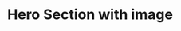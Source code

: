 ---
title: Hero Section with image
category: Marketing
paid: true
isActive: true
ltr: {"vue":{"vueCss":[],"vueTail":[]},"react":{"jsxCss":[],"jsxTail":[{"code":"import { useEffect, useState } from 'react'\n\nexport default () => {\n\n    const [state, setState] = useState(false)\n\n    // Replace javascript:void(0) paths with your paths\n    const navigation = [\n        { title: \"Features\", path: \"javascript:void(0)\" },\n        { title: \"Integrations\", path: \"javascript:void(0)\" },\n        { title: \"Customers\", path: \"javascript:void(0)\" },\n        { title: \"Pricing\", path: \"javascript:void(0)\" }\n    ]\n\n    useEffect(() => {\n        document.onclick = (e) => {\n            const target = e.target;\n            if (!target.closest(\".menu-btn\")) setState(false);\n        };\n    }, [])\n\n\n    const Brand = () => (\n        <div className=\"flex items-center justify-between py-5 md:block\">\n            <a href=\"javascript:void(0)\">\n                <img\n                    src=\"https://www.floatui.com/logo.svg\"\n                    width={120}\n                    height={50}\n                    alt=\"Float UI logo\"\n                />\n            </a>\n            <div className=\"md:hidden\">\n                <button className=\"menu-btn text-gray-500 hover:text-gray-800\"\n                    onClick={() => setState(!state)}\n                >\n                    {\n                        state ? (\n                            <svg xmlns=\"http://www.w3.org/2000/svg\" className=\"h-6 w-6\" viewBox=\"0 0 20 20\" fill=\"currentColor\">\n                                <path fillRule=\"evenodd\" d=\"M4.293 4.293a1 1 0 011.414 0L10 8.586l4.293-4.293a1 1 0 111.414 1.414L11.414 10l4.293 4.293a1 1 0 01-1.414 1.414L10 11.414l-4.293 4.293a1 1 0 01-1.414-1.414L8.586 10 4.293 5.707a1 1 0 010-1.414z\" clipRule=\"evenodd\" />\n                            </svg>\n                        ) : (\n                            <svg xmlns=\"http://www.w3.org/2000/svg\" fill=\"none\" viewBox=\"0 0 24 24\" strokeWidth={1.5} stroke=\"currentColor\" className=\"w-6 h-6\">\n                                <path strokeLinecap=\"round\" strokeLinejoin=\"round\" d=\"M3.75 6.75h16.5M3.75 12h16.5m-16.5 5.25h16.5\" />\n                            </svg>\n                        )\n                    }\n                </button>\n            </div>\n        </div>\n    )\n\n    return (\n        <div className='relative'>\n            <div className='absolute inset-0 blur-xl h-[580px]' style={{ background: \"linear-gradient(143.6deg, rgba(192, 132, 252, 0) 20.79%, rgba(232, 121, 249, 0.26) 40.92%, rgba(204, 171, 238, 0) 70.35%)\" }}></div>\n            <div className='relative'>\n                <header>\n                    <div className={`md:hidden ${state ? \"mx-2 pb-5\" : \"hidden\"}`}>\n                        <Brand />\n                    </div>\n                    <nav className={`pb-5 md:text-sm ${state ? \"absolute top-0 inset-x-0 bg-white shadow-lg rounded-xl border mx-2 mt-2 md:shadow-none md:border-none md:mx-0 md:mt-0 md:relative md:bg-transparent\" : \"\"}`}>\n                        <div className=\"gap-x-14 items-center max-w-screen-xl mx-auto px-4 md:flex md:px-8\">\n                            <Brand />\n                            <div className={`flex-1 items-center mt-8 md:mt-0 md:flex ${state ? 'block' : 'hidden'} `}>\n                                <ul className=\"flex-1 justify-center items-center space-y-6 md:flex md:space-x-6 md:space-y-0\">\n                                    {\n                                        navigation.map((item, idx) => {\n                                            return (\n                                                <li key={idx} className=\"text-gray-700 hover:text-gray-900\">\n                                                    <a href={item.path} className=\"block\">\n                                                        {item.title}\n                                                    </a>\n                                                </li>\n                                            )\n                                        })\n                                    }\n                                </ul>\n                                <div className=\"items-center justify-end mt-6 space-y-6 md:flex md:mt-0\">\n                                    <a href=\"javascript:void(0)\" className=\"flex items-center justify-center gap-x-1 py-2 px-4 text-white font-medium bg-gray-800 hover:bg-gray-700 active:bg-gray-900 rounded-full md:inline-flex\">\n                                        Sign in\n                                        <svg xmlns=\"http://www.w3.org/2000/svg\" viewBox=\"0 0 20 20\" fill=\"currentColor\" className=\"w-5 h-5\">\n                                            <path fillRule=\"evenodd\" d=\"M7.21 14.77a.75.75 0 01.02-1.06L11.168 10 7.23 6.29a.75.75 0 111.04-1.08l4.5 4.25a.75.75 0 010 1.08l-4.5 4.25a.75.75 0 01-1.06-.02z\" clipRule=\"evenodd\" />\n                                        </svg>\n                                    </a>\n                                </div>\n                            </div>\n                        </div>\n                    </nav>\n                </header>\n                <section>\n                    <div className=\"max-w-screen-xl mx-auto px-4 py-28 gap-12 text-gray-600 overflow-hidden md:px-8 md:flex\">\n                        <div className='flex-none space-y-5 max-w-xl'>\n                            <a href=\"javascript:void(0)\" className='inline-flex gap-x-6 items-center rounded-full p-1 pr-6 border text-sm font-medium duration-150 hover:bg-white'>\n                                <span className='inline-block rounded-full px-3 py-1 bg-indigo-600 text-white'>\n                                    News\n                                </span>\n                                <p className='flex items-center'>\n                                    Read the launch post from here\n                                    <svg xmlns=\"http://www.w3.org/2000/svg\" viewBox=\"0 0 20 20\" fill=\"currentColor\" className=\"w-5 h-5\">\n                                        <path fillRule=\"evenodd\" d=\"M7.21 14.77a.75.75 0 01.02-1.06L11.168 10 7.23 6.29a.75.75 0 111.04-1.08l4.5 4.25a.75.75 0 010 1.08l-4.5 4.25a.75.75 0 01-1.06-.02z\" clipRule=\"evenodd\" />\n                                    </svg>\n                                </p>\n                            </a>\n                            <h1 className=\"text-4xl text-gray-800 font-extrabold sm:text-5xl\">\n                                Build your SaaS exactly how you want\n                            </h1>\n                            <p>\n                                Sed ut perspiciatis unde omnis iste natus voluptatem accusantium doloremque laudantium, totam rem aperiam, eaque ipsa quae.\n                            </p>\n                            <div className='flex items-center gap-x-3 sm:text-sm'>\n                                <a href=\"javascript:void(0)\" className=\"flex items-center justify-center gap-x-1 py-2 px-4 text-white font-medium bg-gray-800 duration-150 hover:bg-gray-700 active:bg-gray-900 rounded-full md:inline-flex\">\n                                    Get started\n                                    <svg xmlns=\"http://www.w3.org/2000/svg\" viewBox=\"0 0 20 20\" fill=\"currentColor\" className=\"w-5 h-5\">\n                                        <path fillRule=\"evenodd\" d=\"M7.21 14.77a.75.75 0 01.02-1.06L11.168 10 7.23 6.29a.75.75 0 111.04-1.08l4.5 4.25a.75.75 0 010 1.08l-4.5 4.25a.75.75 0 01-1.06-.02z\" clipRule=\"evenodd\" />\n                                    </svg>\n                                </a>\n                                <a href=\"javascript:void(0)\" className=\"flex items-center justify-center gap-x-1 py-2 px-4 text-gray-700 hover:text-gray-900 font-medium duration-150 md:inline-flex\">\n                                    Contact sales\n                                    <svg xmlns=\"http://www.w3.org/2000/svg\" viewBox=\"0 0 20 20\" fill=\"currentColor\" className=\"w-5 h-5\">\n                                        <path fillRule=\"evenodd\" d=\"M7.21 14.77a.75.75 0 01.02-1.06L11.168 10 7.23 6.29a.75.75 0 111.04-1.08l4.5 4.25a.75.75 0 010 1.08l-4.5 4.25a.75.75 0 01-1.06-.02z\" clipRule=\"evenodd\" />\n                                    </svg>\n                                </a>\n                            </div>\n                        </div>\n                        <div className='flex-1 hidden md:block'>\n                            {/* Replace with your image */}\n                            <img src=\"https://res.cloudinary.com/floatui/image/upload/c_pad,b_auto:predominant,fl_preserve_transparency/v1669333920/undraw_progressive_app_m-9-ms_oftfv5.jpg\" className=\"max-w-xl\" />\n                        </div>\n                    </div>\n                </section>\n            </div>\n        </div>\n    )\n}","label":"App.jsx"}]},"preview":"function App() {\n  const [state, setState] = useState(false); // Replace javascript:void(0) paths with your paths\n\n  const navigation = [{\n    title: \"Features\",\n    path: \"javascript:void(0)\"\n  }, {\n    title: \"Integrations\",\n    path: \"javascript:void(0)\"\n  }, {\n    title: \"Customers\",\n    path: \"javascript:void(0)\"\n  }, {\n    title: \"Pricing\",\n    path: \"javascript:void(0)\"\n  }];\n  useEffect(() => {\n    document.onclick = e => {\n      const target = e.target;\n      if (!target.closest(\".menu-btn\")) setState(false);\n    };\n  }, []);\n\n  const Brand = () => /*#__PURE__*/React.createElement(\"div\", {\n    className: \"flex items-center justify-between py-5 md:block\"\n  }, /*#__PURE__*/React.createElement(\"a\", {\n    href: \"javascript:void(0)\"\n  }, /*#__PURE__*/React.createElement(\"img\", {\n    src: \"https://www.floatui.com/logo.svg\",\n    width: 120,\n    height: 50,\n    alt: \"Float UI logo\"\n  })), /*#__PURE__*/React.createElement(\"div\", {\n    className: \"md:hidden\"\n  }, /*#__PURE__*/React.createElement(\"button\", {\n    className: \"menu-btn text-gray-500 hover:text-gray-800\",\n    onClick: () => setState(!state)\n  }, state ? /*#__PURE__*/React.createElement(\"svg\", {\n    xmlns: \"http://www.w3.org/2000/svg\",\n    className: \"h-6 w-6\",\n    viewBox: \"0 0 20 20\",\n    fill: \"currentColor\"\n  }, /*#__PURE__*/React.createElement(\"path\", {\n    fillRule: \"evenodd\",\n    d: \"M4.293 4.293a1 1 0 011.414 0L10 8.586l4.293-4.293a1 1 0 111.414 1.414L11.414 10l4.293 4.293a1 1 0 01-1.414 1.414L10 11.414l-4.293 4.293a1 1 0 01-1.414-1.414L8.586 10 4.293 5.707a1 1 0 010-1.414z\",\n    clipRule: \"evenodd\"\n  })) : /*#__PURE__*/React.createElement(\"svg\", {\n    xmlns: \"http://www.w3.org/2000/svg\",\n    fill: \"none\",\n    viewBox: \"0 0 24 24\",\n    strokeWidth: 1.5,\n    stroke: \"currentColor\",\n    className: \"w-6 h-6\"\n  }, /*#__PURE__*/React.createElement(\"path\", {\n    strokeLinecap: \"round\",\n    strokeLinejoin: \"round\",\n    d: \"M3.75 6.75h16.5M3.75 12h16.5m-16.5 5.25h16.5\"\n  })))));\n\n  return /*#__PURE__*/React.createElement(\"div\", {\n    className: \"relative\"\n  }, /*#__PURE__*/React.createElement(\"div\", {\n    className: \"absolute inset-0 blur-xl h-[580px]\",\n    style: {\n      background: \"linear-gradient(143.6deg, rgba(192, 132, 252, 0) 20.79%, rgba(232, 121, 249, 0.26) 40.92%, rgba(204, 171, 238, 0) 70.35%)\"\n    }\n  }), /*#__PURE__*/React.createElement(\"div\", {\n    className: \"relative\"\n  }, /*#__PURE__*/React.createElement(\"header\", null, /*#__PURE__*/React.createElement(\"div\", {\n    className: `md:hidden ${state ? \"mx-2 pb-5\" : \"hidden\"}`\n  }, /*#__PURE__*/React.createElement(Brand, null)), /*#__PURE__*/React.createElement(\"nav\", {\n    className: `pb-5 md:text-sm ${state ? \"absolute top-0 inset-x-0 bg-white shadow-lg rounded-xl border mx-2 mt-2 md:shadow-none md:border-none md:mx-0 md:mt-0 md:relative md:bg-transparent\" : \"\"}`\n  }, /*#__PURE__*/React.createElement(\"div\", {\n    className: \"gap-x-14 items-center max-w-screen-xl mx-auto px-4 md:flex md:px-8\"\n  }, /*#__PURE__*/React.createElement(Brand, null), /*#__PURE__*/React.createElement(\"div\", {\n    className: `flex-1 items-center mt-8 md:mt-0 md:flex ${state ? 'block' : 'hidden'} `\n  }, /*#__PURE__*/React.createElement(\"ul\", {\n    className: \"flex-1 justify-center items-center space-y-6 md:flex md:space-x-6 md:space-y-0\"\n  }, navigation.map((item, idx) => {\n    return /*#__PURE__*/React.createElement(\"li\", {\n      key: idx,\n      className: \"text-gray-700 hover:text-gray-900\"\n    }, /*#__PURE__*/React.createElement(\"a\", {\n      href: item.path,\n      className: \"block\"\n    }, item.title));\n  })), /*#__PURE__*/React.createElement(\"div\", {\n    className: \"items-center justify-end mt-6 space-y-6 md:flex md:mt-0\"\n  }, /*#__PURE__*/React.createElement(\"a\", {\n    href: \"javascript:void(0)\",\n    className: \"flex items-center justify-center gap-x-1 py-2 px-4 text-white font-medium bg-gray-800 hover:bg-gray-700 active:bg-gray-900 rounded-full md:inline-flex\"\n  }, \"Sign in\", /*#__PURE__*/React.createElement(\"svg\", {\n    xmlns: \"http://www.w3.org/2000/svg\",\n    viewBox: \"0 0 20 20\",\n    fill: \"currentColor\",\n    className: \"w-5 h-5\"\n  }, /*#__PURE__*/React.createElement(\"path\", {\n    fillRule: \"evenodd\",\n    d: \"M7.21 14.77a.75.75 0 01.02-1.06L11.168 10 7.23 6.29a.75.75 0 111.04-1.08l4.5 4.25a.75.75 0 010 1.08l-4.5 4.25a.75.75 0 01-1.06-.02z\",\n    clipRule: \"evenodd\"\n  })))))))), /*#__PURE__*/React.createElement(\"section\", null, /*#__PURE__*/React.createElement(\"div\", {\n    className: \"max-w-screen-xl mx-auto px-4 py-28 gap-12 text-gray-600 overflow-hidden md:px-8 md:flex\"\n  }, /*#__PURE__*/React.createElement(\"div\", {\n    className: \"flex-none space-y-5 max-w-xl\"\n  }, /*#__PURE__*/React.createElement(\"a\", {\n    href: \"javascript:void(0)\",\n    className: \"inline-flex gap-x-6 items-center rounded-full p-1 pr-6 border text-sm font-medium duration-150 hover:bg-white\"\n  }, /*#__PURE__*/React.createElement(\"span\", {\n    className: \"inline-block rounded-full px-3 py-1 bg-indigo-600 text-white\"\n  }, \"News\"), /*#__PURE__*/React.createElement(\"p\", {\n    className: \"flex items-center\"\n  }, \"Read the launch post from here\", /*#__PURE__*/React.createElement(\"svg\", {\n    xmlns: \"http://www.w3.org/2000/svg\",\n    viewBox: \"0 0 20 20\",\n    fill: \"currentColor\",\n    className: \"w-5 h-5\"\n  }, /*#__PURE__*/React.createElement(\"path\", {\n    fillRule: \"evenodd\",\n    d: \"M7.21 14.77a.75.75 0 01.02-1.06L11.168 10 7.23 6.29a.75.75 0 111.04-1.08l4.5 4.25a.75.75 0 010 1.08l-4.5 4.25a.75.75 0 01-1.06-.02z\",\n    clipRule: \"evenodd\"\n  })))), /*#__PURE__*/React.createElement(\"h1\", {\n    className: \"text-4xl text-gray-800 font-extrabold sm:text-5xl\"\n  }, \"Build your SaaS exactly how you want\"), /*#__PURE__*/React.createElement(\"p\", null, \"Sed ut perspiciatis unde omnis iste natus voluptatem accusantium doloremque laudantium, totam rem aperiam, eaque ipsa quae.\"), /*#__PURE__*/React.createElement(\"div\", {\n    className: \"flex items-center gap-x-3 sm:text-sm\"\n  }, /*#__PURE__*/React.createElement(\"a\", {\n    href: \"javascript:void(0)\",\n    className: \"flex items-center justify-center gap-x-1 py-2 px-4 text-white font-medium bg-gray-800 duration-150 hover:bg-gray-700 active:bg-gray-900 rounded-full md:inline-flex\"\n  }, \"Get started\", /*#__PURE__*/React.createElement(\"svg\", {\n    xmlns: \"http://www.w3.org/2000/svg\",\n    viewBox: \"0 0 20 20\",\n    fill: \"currentColor\",\n    className: \"w-5 h-5\"\n  }, /*#__PURE__*/React.createElement(\"path\", {\n    fillRule: \"evenodd\",\n    d: \"M7.21 14.77a.75.75 0 01.02-1.06L11.168 10 7.23 6.29a.75.75 0 111.04-1.08l4.5 4.25a.75.75 0 010 1.08l-4.5 4.25a.75.75 0 01-1.06-.02z\",\n    clipRule: \"evenodd\"\n  }))), /*#__PURE__*/React.createElement(\"a\", {\n    href: \"javascript:void(0)\",\n    className: \"flex items-center justify-center gap-x-1 py-2 px-4 text-gray-700 hover:text-gray-900 font-medium duration-150 md:inline-flex\"\n  }, \"Contact sales\", /*#__PURE__*/React.createElement(\"svg\", {\n    xmlns: \"http://www.w3.org/2000/svg\",\n    viewBox: \"0 0 20 20\",\n    fill: \"currentColor\",\n    className: \"w-5 h-5\"\n  }, /*#__PURE__*/React.createElement(\"path\", {\n    fillRule: \"evenodd\",\n    d: \"M7.21 14.77a.75.75 0 01.02-1.06L11.168 10 7.23 6.29a.75.75 0 111.04-1.08l4.5 4.25a.75.75 0 010 1.08l-4.5 4.25a.75.75 0 01-1.06-.02z\",\n    clipRule: \"evenodd\"\n  }))))), /*#__PURE__*/React.createElement(\"div\", {\n    className: \"flex-1 hidden md:block\"\n  }, /*#__PURE__*/React.createElement(\"img\", {\n    src: \"https://res.cloudinary.com/floatui/image/upload/c_pad,b_auto:predominant,fl_preserve_transparency/v1669333920/undraw_progressive_app_m-9-ms_oftfv5.jpg\",\n    className: \"max-w-xl\"\n  }))))));\n}"}
rtl: {"vue":{"vueTail":[],"vueCss":[]},"react":{"jsxCss":[],"jsxTail":[{"label":"App.jsx","code":"import { useEffect, useState } from 'react'\n\nexport default () => {\n\n    const [state, setState] = useState(false)\n\n    // Replace javascript:void(0) paths with your paths\n    const navigation = [\n        { title: \"المميزات\", path: \"javascript:void(0)\" },\n        { title: \"التكاملات\", path: \"javascript:void(0)\" },\n        { title: \"العملاء\", path: \"javascript:void(0)\" },\n        { title: \"التسعير\", path: \"javascript:void(0)\" }\n    ]\n\n    useEffect(() => {\n        document.onclick = (e) => {\n            const target = e.target;\n            if (!target.closest(\".menu-btn\")) setState(false);\n        };\n    }, [])\n\n\n    const Brand = () => (\n        <div className=\"flex items-center justify-between py-5 md:block\">\n            <a href=\"javascript:void(0)\">\n                <img\n                    src=\"https://www.floatui.com/logo.svg\"\n                    width={120}\n                    height={50}\n                    alt=\"Float UI logo\"\n                />\n            </a>\n            <div className=\"md:hidden\">\n                <button className=\"menu-btn text-gray-500 hover:text-gray-800\"\n                    onClick={() => setState(!state)}\n                >\n                    {\n                        state ? (\n                            <svg xmlns=\"http://www.w3.org/2000/svg\" className=\"h-6 w-6\" viewBox=\"0 0 20 20\" fill=\"currentColor\">\n                                <path fillRule=\"evenodd\" d=\"M4.293 4.293a1 1 0 011.414 0L10 8.586l4.293-4.293a1 1 0 111.414 1.414L11.414 10l4.293 4.293a1 1 0 01-1.414 1.414L10 11.414l-4.293 4.293a1 1 0 01-1.414-1.414L8.586 10 4.293 5.707a1 1 0 010-1.414z\" clipRule=\"evenodd\" />\n                            </svg>\n                        ) : (\n                            <svg xmlns=\"http://www.w3.org/2000/svg\" fill=\"none\" viewBox=\"0 0 24 24\" strokeWidth={1.5} stroke=\"currentColor\" className=\"w-6 h-6\">\n                                <path strokeLinecap=\"round\" strokeLinejoin=\"round\" d=\"M3.75 6.75h16.5M3.75 12h16.5m-16.5 5.25h16.5\" />\n                            </svg>\n                        )\n                    }\n                </button>\n            </div>\n        </div>\n    )\n\n    return (\n        <div className='relative'>\n            <div className='absolute inset-0 blur-xl h-[580px]' style={{ background: \"linear-gradient(143.6deg, rgba(192, 132, 252, 0) 20.79%, rgba(232, 121, 249, 0.26) 40.92%, rgba(204, 171, 238, 0) 70.35%)\" }}></div>\n            <div className='relative'>\n                <header>\n                    <div className={`md:hidden ${state ? \"mx-2 pb-5\" : \"hidden\"}`}>\n                        <Brand />\n                    </div>\n                    <nav className={`pb-5 md:text-sm ${state ? \"absolute top-0 inset-x-0 bg-white shadow-lg rounded-xl border mx-2 mt-2 md:shadow-none md:border-none md:mx-0 md:mt-0 md:relative md:bg-transparent\" : \"\"}`}>\n                        <div className=\"gap-x-14 items-center max-w-screen-xl mx-auto px-4 md:flex md:px-8\">\n                            <Brand />\n                            <div className={`flex-1 items-center mt-8 md:mt-0 md:flex ${state ? 'block' : 'hidden'} `}>\n                                <ul className=\"flex-1 justify-center items-center space-y-6 md:flex md:space-x-6 md:space-x-reverse md:space-y-0\">\n                                    {\n                                        navigation.map((item, idx) => {\n                                            return (\n                                                <li key={idx} className=\"text-gray-700 hover:text-gray-900\">\n                                                    <a href={item.path} className=\"block\">\n                                                        {item.title}\n                                                    </a>\n                                                </li>\n                                            )\n                                        })\n                                    }\n                                </ul>\n                                <div className=\"items-center justify-end mt-6 space-y-6 md:flex md:mt-0\">\n                                    <a href=\"javascript:void(0)\" className=\"flex items-center justify-center gap-x-1 py-2 px-4 text-white font-medium bg-gray-800 hover:bg-gray-700 active:bg-gray-900 rounded-full md:inline-flex\">\n                                        تسجيل دخول\n                                        <svg xmlns=\"http://www.w3.org/2000/svg\" viewBox=\"0 0 20 20\" fill=\"currentColor\" className=\"w-5 h-5\">\n                                            <path fillRule=\"evenodd\" d=\"M12.79 5.23a.75.75 0 01-.02 1.06L8.832 10l3.938 3.71a.75.75 0 11-1.04 1.08l-4.5-4.25a.75.75 0 010-1.08l4.5-4.25a.75.75 0 011.06.02z\" clipRule=\"evenodd\" />\n                                        </svg>\n                                    </a>\n                                </div>\n                            </div>\n                        </div>\n                    </nav>\n                </header>\n                <section>\n                    <div className=\"max-w-screen-xl mx-auto px-4 py-28 gap-12 text-gray-600 overflow-hidden md:px-8 md:flex\">\n                        <div className='flex-none space-y-5 max-w-xl'>\n                            <a href=\"javascript:void(0)\" className='inline-flex gap-x-6 items-center rounded-full p-1 pl-6 border text-sm font-medium duration-150 hover:bg-white'>\n                                <span className='inline-block rounded-full px-3 py-1 bg-indigo-600 text-white'>\n                                    أخبار\n                                </span>\n                                <p className='flex items-center'>\n                                    اقرأ منشور الإطلاق من هنا\n                                    <svg xmlns=\"http://www.w3.org/2000/svg\" viewBox=\"0 0 20 20\" fill=\"currentColor\" className=\"w-5 h-5\">\n                                        <path fillRule=\"evenodd\" d=\"M12.79 5.23a.75.75 0 01-.02 1.06L8.832 10l3.938 3.71a.75.75 0 11-1.04 1.08l-4.5-4.25a.75.75 0 010-1.08l4.5-4.25a.75.75 0 011.06.02z\" clipRule=\"evenodd\" />\n                                    </svg>\n                                </p>\n                            </a>\n                            <h1 className=\"text-4xl text-gray-800 font-extrabold sm:text-5xl\">\n                                قم ببناء SaaS الخاص بك بالطريقة التي تريدها بالضبط\n                            </h1>\n                            <p>\n                                ولكن لكي ترى من أين يولد كل هذا ممن يتهمون اللذة والحمد بالألم ، سأفتح الأمر برمته ، وهذه الأشياء بالذات.\n                            </p>\n                            <div className='flex items-center gap-x-3 sm:text-sm'>\n                                <a href=\"javascript:void(0)\" className=\"flex items-center justify-center gap-x-1 py-2 px-4 text-white font-medium bg-gray-800 duration-150 hover:bg-gray-700 active:bg-gray-900 rounded-full md:inline-flex\">\n                                    دعنا نبدء\n                                    <svg xmlns=\"http://www.w3.org/2000/svg\" viewBox=\"0 0 20 20\" fill=\"currentColor\" className=\"w-5 h-5\">\n                                        <path fillRule=\"evenodd\" d=\"M12.79 5.23a.75.75 0 01-.02 1.06L8.832 10l3.938 3.71a.75.75 0 11-1.04 1.08l-4.5-4.25a.75.75 0 010-1.08l4.5-4.25a.75.75 0 011.06.02z\" clipRule=\"evenodd\" />\n                                    </svg>\n                                </a>\n                                <a href=\"javascript:void(0)\" className=\"flex items-center justify-center gap-x-1 py-2 px-4 text-gray-700 hover:text-gray-900 font-medium duration-150 md:inline-flex\">\n                                    مبيعات الاتصال\n                                    <svg xmlns=\"http://www.w3.org/2000/svg\" viewBox=\"0 0 20 20\" fill=\"currentColor\" className=\"w-5 h-5\">\n                                        <path fillRule=\"evenodd\" d=\"M12.79 5.23a.75.75 0 01-.02 1.06L8.832 10l3.938 3.71a.75.75 0 11-1.04 1.08l-4.5-4.25a.75.75 0 010-1.08l4.5-4.25a.75.75 0 011.06.02z\" clipRule=\"evenodd\" />\n                                    </svg>\n                                </a>\n                            </div>\n                        </div>\n                        <div className='flex-1 hidden md:block'>\n                            {/* Replace with your image */}\n                            <img src=\"https://res.cloudinary.com/floatui/image/upload/c_pad,b_auto:predominant,fl_preserve_transparency/v1669333920/undraw_progressive_app_m-9-ms_oftfv5.jpg\" className=\"max-w-xl\" />\n                        </div>\n                    </div>\n                </section>\n            </div>\n        </div>\n    )\n}"}]},"preview":"function App() {\n  const [state, setState] = useState(false); // Replace javascript:void(0) paths with your paths\n\n  const navigation = [{\n    title: \"المميزات\",\n    path: \"javascript:void(0)\"\n  }, {\n    title: \"التكاملات\",\n    path: \"javascript:void(0)\"\n  }, {\n    title: \"العملاء\",\n    path: \"javascript:void(0)\"\n  }, {\n    title: \"التسعير\",\n    path: \"javascript:void(0)\"\n  }];\n  useEffect(() => {\n    document.onclick = e => {\n      const target = e.target;\n      if (!target.closest(\".menu-btn\")) setState(false);\n    };\n  }, []);\n\n  const Brand = () => /*#__PURE__*/React.createElement(\"div\", {\n    className: \"flex items-center justify-between py-5 md:block\"\n  }, /*#__PURE__*/React.createElement(\"a\", {\n    href: \"javascript:void(0)\"\n  }, /*#__PURE__*/React.createElement(\"img\", {\n    src: \"https://www.floatui.com/logo.svg\",\n    width: 120,\n    height: 50,\n    alt: \"Float UI logo\"\n  })), /*#__PURE__*/React.createElement(\"div\", {\n    className: \"md:hidden\"\n  }, /*#__PURE__*/React.createElement(\"button\", {\n    className: \"menu-btn text-gray-500 hover:text-gray-800\",\n    onClick: () => setState(!state)\n  }, state ? /*#__PURE__*/React.createElement(\"svg\", {\n    xmlns: \"http://www.w3.org/2000/svg\",\n    className: \"h-6 w-6\",\n    viewBox: \"0 0 20 20\",\n    fill: \"currentColor\"\n  }, /*#__PURE__*/React.createElement(\"path\", {\n    fillRule: \"evenodd\",\n    d: \"M4.293 4.293a1 1 0 011.414 0L10 8.586l4.293-4.293a1 1 0 111.414 1.414L11.414 10l4.293 4.293a1 1 0 01-1.414 1.414L10 11.414l-4.293 4.293a1 1 0 01-1.414-1.414L8.586 10 4.293 5.707a1 1 0 010-1.414z\",\n    clipRule: \"evenodd\"\n  })) : /*#__PURE__*/React.createElement(\"svg\", {\n    xmlns: \"http://www.w3.org/2000/svg\",\n    fill: \"none\",\n    viewBox: \"0 0 24 24\",\n    strokeWidth: 1.5,\n    stroke: \"currentColor\",\n    className: \"w-6 h-6\"\n  }, /*#__PURE__*/React.createElement(\"path\", {\n    strokeLinecap: \"round\",\n    strokeLinejoin: \"round\",\n    d: \"M3.75 6.75h16.5M3.75 12h16.5m-16.5 5.25h16.5\"\n  })))));\n\n  return /*#__PURE__*/React.createElement(\"div\", {\n    className: \"relative\"\n  }, /*#__PURE__*/React.createElement(\"div\", {\n    className: \"absolute inset-0 blur-xl h-[580px]\",\n    style: {\n      background: \"linear-gradient(143.6deg, rgba(192, 132, 252, 0) 20.79%, rgba(232, 121, 249, 0.26) 40.92%, rgba(204, 171, 238, 0) 70.35%)\"\n    }\n  }), /*#__PURE__*/React.createElement(\"div\", {\n    className: \"relative\"\n  }, /*#__PURE__*/React.createElement(\"header\", null, /*#__PURE__*/React.createElement(\"div\", {\n    className: `md:hidden ${state ? \"mx-2 pb-5\" : \"hidden\"}`\n  }, /*#__PURE__*/React.createElement(Brand, null)), /*#__PURE__*/React.createElement(\"nav\", {\n    className: `pb-5 md:text-sm ${state ? \"absolute top-0 inset-x-0 bg-white shadow-lg rounded-xl border mx-2 mt-2 md:shadow-none md:border-none md:mx-0 md:mt-0 md:relative md:bg-transparent\" : \"\"}`\n  }, /*#__PURE__*/React.createElement(\"div\", {\n    className: \"gap-x-14 items-center max-w-screen-xl mx-auto px-4 md:flex md:px-8\"\n  }, /*#__PURE__*/React.createElement(Brand, null), /*#__PURE__*/React.createElement(\"div\", {\n    className: `flex-1 items-center mt-8 md:mt-0 md:flex ${state ? 'block' : 'hidden'} `\n  }, /*#__PURE__*/React.createElement(\"ul\", {\n    className: \"flex-1 justify-center items-center space-y-6 md:flex md:space-x-6 md:space-x-reverse md:space-y-0\"\n  }, navigation.map((item, idx) => {\n    return /*#__PURE__*/React.createElement(\"li\", {\n      key: idx,\n      className: \"text-gray-700 hover:text-gray-900\"\n    }, /*#__PURE__*/React.createElement(\"a\", {\n      href: item.path,\n      className: \"block\"\n    }, item.title));\n  })), /*#__PURE__*/React.createElement(\"div\", {\n    className: \"items-center justify-end mt-6 space-y-6 md:flex md:mt-0\"\n  }, /*#__PURE__*/React.createElement(\"a\", {\n    href: \"javascript:void(0)\",\n    className: \"flex items-center justify-center gap-x-1 py-2 px-4 text-white font-medium bg-gray-800 hover:bg-gray-700 active:bg-gray-900 rounded-full md:inline-flex\"\n  }, \"\\u062A\\u0633\\u062C\\u064A\\u0644 \\u062F\\u062E\\u0648\\u0644\", /*#__PURE__*/React.createElement(\"svg\", {\n    xmlns: \"http://www.w3.org/2000/svg\",\n    viewBox: \"0 0 20 20\",\n    fill: \"currentColor\",\n    className: \"w-5 h-5\"\n  }, /*#__PURE__*/React.createElement(\"path\", {\n    fillRule: \"evenodd\",\n    d: \"M12.79 5.23a.75.75 0 01-.02 1.06L8.832 10l3.938 3.71a.75.75 0 11-1.04 1.08l-4.5-4.25a.75.75 0 010-1.08l4.5-4.25a.75.75 0 011.06.02z\",\n    clipRule: \"evenodd\"\n  })))))))), /*#__PURE__*/React.createElement(\"section\", null, /*#__PURE__*/React.createElement(\"div\", {\n    className: \"max-w-screen-xl mx-auto px-4 py-28 gap-12 text-gray-600 overflow-hidden md:px-8 md:flex\"\n  }, /*#__PURE__*/React.createElement(\"div\", {\n    className: \"flex-none space-y-5 max-w-xl\"\n  }, /*#__PURE__*/React.createElement(\"a\", {\n    href: \"javascript:void(0)\",\n    className: \"inline-flex gap-x-6 items-center rounded-full p-1 pl-6 border text-sm font-medium duration-150 hover:bg-white\"\n  }, /*#__PURE__*/React.createElement(\"span\", {\n    className: \"inline-block rounded-full px-3 py-1 bg-indigo-600 text-white\"\n  }, \"\\u0623\\u062E\\u0628\\u0627\\u0631\"), /*#__PURE__*/React.createElement(\"p\", {\n    className: \"flex items-center\"\n  }, \"\\u0627\\u0642\\u0631\\u0623 \\u0645\\u0646\\u0634\\u0648\\u0631 \\u0627\\u0644\\u0625\\u0637\\u0644\\u0627\\u0642 \\u0645\\u0646 \\u0647\\u0646\\u0627\", /*#__PURE__*/React.createElement(\"svg\", {\n    xmlns: \"http://www.w3.org/2000/svg\",\n    viewBox: \"0 0 20 20\",\n    fill: \"currentColor\",\n    className: \"w-5 h-5\"\n  }, /*#__PURE__*/React.createElement(\"path\", {\n    fillRule: \"evenodd\",\n    d: \"M12.79 5.23a.75.75 0 01-.02 1.06L8.832 10l3.938 3.71a.75.75 0 11-1.04 1.08l-4.5-4.25a.75.75 0 010-1.08l4.5-4.25a.75.75 0 011.06.02z\",\n    clipRule: \"evenodd\"\n  })))), /*#__PURE__*/React.createElement(\"h1\", {\n    className: \"text-4xl text-gray-800 font-extrabold sm:text-5xl\"\n  }, \"\\u0642\\u0645 \\u0628\\u0628\\u0646\\u0627\\u0621 SaaS \\u0627\\u0644\\u062E\\u0627\\u0635 \\u0628\\u0643 \\u0628\\u0627\\u0644\\u0637\\u0631\\u064A\\u0642\\u0629 \\u0627\\u0644\\u062A\\u064A \\u062A\\u0631\\u064A\\u062F\\u0647\\u0627 \\u0628\\u0627\\u0644\\u0636\\u0628\\u0637\"), /*#__PURE__*/React.createElement(\"p\", null, \"\\u0648\\u0644\\u0643\\u0646 \\u0644\\u0643\\u064A \\u062A\\u0631\\u0649 \\u0645\\u0646 \\u0623\\u064A\\u0646 \\u064A\\u0648\\u0644\\u062F \\u0643\\u0644 \\u0647\\u0630\\u0627 \\u0645\\u0645\\u0646 \\u064A\\u062A\\u0647\\u0645\\u0648\\u0646 \\u0627\\u0644\\u0644\\u0630\\u0629 \\u0648\\u0627\\u0644\\u062D\\u0645\\u062F \\u0628\\u0627\\u0644\\u0623\\u0644\\u0645 \\u060C \\u0633\\u0623\\u0641\\u062A\\u062D \\u0627\\u0644\\u0623\\u0645\\u0631 \\u0628\\u0631\\u0645\\u062A\\u0647 \\u060C \\u0648\\u0647\\u0630\\u0647 \\u0627\\u0644\\u0623\\u0634\\u064A\\u0627\\u0621 \\u0628\\u0627\\u0644\\u0630\\u0627\\u062A.\"), /*#__PURE__*/React.createElement(\"div\", {\n    className: \"flex items-center gap-x-3 sm:text-sm\"\n  }, /*#__PURE__*/React.createElement(\"a\", {\n    href: \"javascript:void(0)\",\n    className: \"flex items-center justify-center gap-x-1 py-2 px-4 text-white font-medium bg-gray-800 duration-150 hover:bg-gray-700 active:bg-gray-900 rounded-full md:inline-flex\"\n  }, \"\\u062F\\u0639\\u0646\\u0627 \\u0646\\u0628\\u062F\\u0621\", /*#__PURE__*/React.createElement(\"svg\", {\n    xmlns: \"http://www.w3.org/2000/svg\",\n    viewBox: \"0 0 20 20\",\n    fill: \"currentColor\",\n    className: \"w-5 h-5\"\n  }, /*#__PURE__*/React.createElement(\"path\", {\n    fillRule: \"evenodd\",\n    d: \"M12.79 5.23a.75.75 0 01-.02 1.06L8.832 10l3.938 3.71a.75.75 0 11-1.04 1.08l-4.5-4.25a.75.75 0 010-1.08l4.5-4.25a.75.75 0 011.06.02z\",\n    clipRule: \"evenodd\"\n  }))), /*#__PURE__*/React.createElement(\"a\", {\n    href: \"javascript:void(0)\",\n    className: \"flex items-center justify-center gap-x-1 py-2 px-4 text-gray-700 hover:text-gray-900 font-medium duration-150 md:inline-flex\"\n  }, \"\\u0645\\u0628\\u064A\\u0639\\u0627\\u062A \\u0627\\u0644\\u0627\\u062A\\u0635\\u0627\\u0644\", /*#__PURE__*/React.createElement(\"svg\", {\n    xmlns: \"http://www.w3.org/2000/svg\",\n    viewBox: \"0 0 20 20\",\n    fill: \"currentColor\",\n    className: \"w-5 h-5\"\n  }, /*#__PURE__*/React.createElement(\"path\", {\n    fillRule: \"evenodd\",\n    d: \"M12.79 5.23a.75.75 0 01-.02 1.06L8.832 10l3.938 3.71a.75.75 0 11-1.04 1.08l-4.5-4.25a.75.75 0 010-1.08l4.5-4.25a.75.75 0 011.06.02z\",\n    clipRule: \"evenodd\"\n  }))))), /*#__PURE__*/React.createElement(\"div\", {\n    className: \"flex-1 hidden md:block\"\n  }, /*#__PURE__*/React.createElement(\"img\", {\n    src: \"https://res.cloudinary.com/floatui/image/upload/c_pad,b_auto:predominant,fl_preserve_transparency/v1669333920/undraw_progressive_app_m-9-ms_oftfv5.jpg\",\n    className: \"max-w-xl\"\n  }))))));\n}"}
slug: /heroes
id: 4514c184-535e-4630-af28-acaa71156254
created_at: 1670149507993
---
